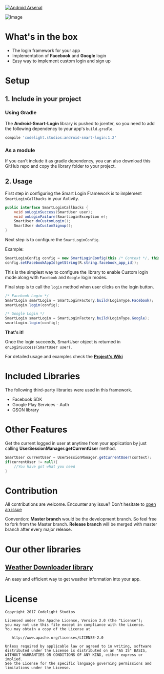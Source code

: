 [![Android Arsenal](https://img.shields.io/badge/Android%20Arsenal-Android%20Smart%20Login-green.svg?style=true)](https://android-arsenal.com/details/1/3026)

![Image](https://raw.githubusercontent.com/CodelightStudios/Android-Smart-Login/master/Screenshots/Info_new.png)

# What's in the box

- The login framework for your app
- Implementation of **Facebook** and **Google** login
- Easy way to implement custom login and sign up

# Setup
## 1. Include in your project

### Using Gradle
The **Android-Smart-Login** library is pushed to jcenter, so you need to add the following dependency to your app's `build.gradle`.

```gradle
compile 'codelight.studios:android-smart-login:1.2'
```

### As a module
If you can't include it as gradle dependency, you can also download this GitHub repo and copy the library folder to your project.


## 2. Usage

First step in configuring the Smart Login Framework is to implement `SmartLoginCallbacks` in your Activity.

```java
public interface SmartLoginCallbacks {
    void onLoginSuccess(SmartUser user);
    void onLoginFailure(SmartLoginException e);
    SmartUser doCustomLogin();
    SmartUser doCustomSignup();
}
```

Next step is to configure the `SmartLoginConfig`.

Example:

```java
SmartLoginConfig config = new SmartLoginConfig(this /* Context */, this /* SmartLoginCallbacks */);
config.setFacebookAppId(getString(R.string.facebook_app_id));
```
This is the simplest way to configure the library to enable Custom login mode along with `Facebook` and `Google` login modes.

Final step is to call the `login` method when user clicks on the login button.

```java
/* Facebook Login */
SmartLogin smartLogin = SmartLoginFactory.build(LoginType.Facebook);
smartLogin.login(config);

/* Google Login */
SmartLogin smartLogin = SmartLoginFactory.build(LoginType.Google);
smartLogin.login(config);
```
**That's it!**

Once the login succeeds, SmartUser object is returned in `onLoginSuccess(SmartUser user)`.

For detailed usage and examples check the **[Project's Wiki](https://github.com/CodelightStudios/Android-Smart-Login/wiki)**

# Included Libraries
The following third-party libraries were used in this framework.

- Facebook SDK
- Google Play Services - Auth
- GSON library

# Other Features
Get the current logged in user at anytime from your application by just calling **UserSessionManager.getCurrentUser** method.

```java
SmartUser currentUser = UserSessionManager.getCurrentUser(context);
if(currentUser != null){
    //You have got what you need
}
```
# Contribution
All contributions are welcome. Encounter any issue? Don't hesitate to [open an issue](https://github.com/CodelightStudios/Android-Smart-Login/issues)

Convention: **Master branch** would be the development branch. So feel free to fork from the Master branch. **Release branch** will be merged with master branch after every major release.

# Our other libraries
## [Weather Downloader library](https://github.com/CodelightStudios/Weather-Downloader)
An easy and efficient way to get weather information into your app.

# License

    Copyright 2017 Codelight Studios

    Licensed under the Apache License, Version 2.0 (the "License");
    you may not use this file except in compliance with the License.
    You may obtain a copy of the License at

       http://www.apache.org/licenses/LICENSE-2.0

    Unless required by applicable law or agreed to in writing, software
    distributed under the License is distributed on an "AS IS" BASIS,
    WITHOUT WARRANTIES OR CONDITIONS OF ANY KIND, either express or implied.
    See the License for the specific language governing permissions and
    limitations under the License.
